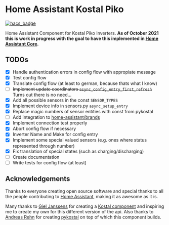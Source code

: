 # Home Assistant Kostal Piko

[![hacs_badge](https://img.shields.io/badge/HACS-Custom-41BDF5.svg)](https://github.com/hacs/integration)

Home Assistant Component for Kostal Piko Inverters.
**As of October 2021 this is work in progress with the goal to have this implemented in [Home Assistant Core](https://github.com/home-assistant/core).**

## TODOs

- [x] Handle authentication errors in config flow with appropiate message
- [x] Test config flow
- [x] Translate config flow (at least to german, because thats what I know)
- [ ] ~~Implement update coordinators `async_config_entry_first_refresh`~~ Turns out there is no need...
- [x] Add all possible sensors in the const `SENSOR_TYPES`
- [x] Implement device info in sensors.py `async_setup_entry`
- [x] Replace magic numbers of sensor entities with const from pykostal
- [ ] Add integration to [home-assistant/brands](https://github.com/home-assistant/brands)
- [x] Implement connection test properly
- [x] Abort config flow if necessary
- [x] Inverter Name and Make for config entry
- [x] Implement some special valued sensors (e.g. ones where status represented through number)
- [x] Fix translation of special states (such as charging/discharging)
- [ ] Create documentation
- [ ] Write tests for config flow (at least)

## Acknowledgements

Thanks to everyone creating open source software and special thanks to all the people contributing to [Home Assistant](www.home-assistant.io), making it as awesome as it is.

Many thanks to [Giel Janssens](https://github.com/gieljnssns) for creating a [Kostal component](https://github.com/gieljnssns/kostalpiko-sensor-homeassistant) and inspiring me to create my own for this different version of the api.
Also thanks to [Andreas Rehn](https://github.com/DAMEK86) for creating [pykostal](https://github.com/DAMEK86/pykostal) on top of which this component builds.
